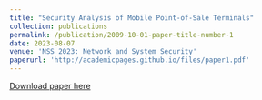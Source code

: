 ```yaml
---
title: "Security Analysis of Mobile Point-of-Sale Terminals"
collection: publications
permalink: /publication/2009-10-01-paper-title-number-1
date: 2023-08-07
venue: 'NSS 2023: Network and System Security'
paperurl: 'http://academicpages.github.io/files/paper1.pdf'
---
```

[Download paper here](http://Mahshidmehr.github.io/files/mPoS.pdf)

